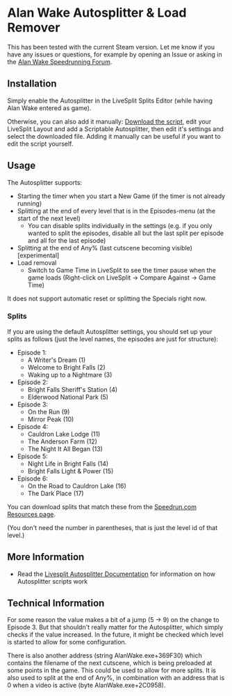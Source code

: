 # Alan Wake Autosplitter & Load Remover

This has been tested with the current Steam version. Let me know if you have any issues or questions, for example by opening an Issue or asking in the [Alan Wake Speedrunning Forum](https://www.speedrun.com/aw/forum).

## Installation

Simply enable the Autosplitter in the LiveSplit Splits Editor (while having Alan Wake entered as game).

Otherwise, you can also add it manually: [Download the script](https://raw.githubusercontent.com/tduva/LiveSplit-ASL/master/AlanWake.asl), edit your LiveSplit Layout and add a Scriptable Autosplitter, then edit it's settings and select the downloaded file. Adding it manually can be useful if you want to edit the script yourself.

## Usage

The Autosplitter supports:

* Starting the timer when you start a New Game (if the timer is not already running)
* Splitting at the end of every level that is in the Episodes-menu (at the start of the next level)
  * You can disable splits individually in the settings (e.g. if you only wanted to split the episodes, disable all but the last split per episode and all for the last episode)
* Splitting at the end of Any% (last cutscene becoming visible) [experimental]
* Load removal
  * Switch to Game Time in LiveSplit to see the timer pause when the game loads (Right-click on LiveSplit -> Compare Against -> Game Time)

It does not support automatic reset or splitting the Specials right now.

### Splits

If you are using the default Autosplitter settings, you should set up your splits as follows (just the level names, the episodes are just for structure):

* Episode 1:
	* A Writer's Dream (1)
	* Welcome to Bright Falls (2)
	* Waking up to a Nightmare (3)
* Episode 2:
	* Bright Falls Sheriff's Station (4)
	* Elderwood National Park (5)
* Episode 3:
	* On the Run (9)
	* Mirror Peak (10)
* Episode 4:
	* Cauldron Lake Lodge (11)
	* The Anderson Farm (12)
	* The Night It All Began (13)
* Episode 5:
	* Night Life in Bright Falls (14)
	* Bright Falls Light & Power (15)
* Episode 6:
	* On the Road to Cauldron Lake (16)
	* The Dark Place (17)

You can download splits that match these from the [Speedrun.com Resources page](http://www.speedrun.com/aw/resources).

(You don't need the number in parentheses, that is just the level id of that level.)

## More Information

* Read the [Livesplit Autosplitter Documentation](https://github.com/LiveSplit/LiveSplit/blob/master/Documentation/Auto-Splitters.md) for information on how Autosplitter scripts work

## Technical Information
For some reason the value makes a bit of a jump (5 -> 9) on the change to Episode 3. But that shouldn't really matter for the Autosplitter, which simply checks if the value increased. In the future, it might be checked which level is started to allow for some configuration.

There is also another address (string AlanWake.exe+369F30) which contains the filename of the next cutscene, which is being preloaded at some points in the game. This could be used to allow for more splits. It is also used to split at the end of Any%, in combination with an address that is 0 when a video is active (byte AlanWake.exe+2C0958).
